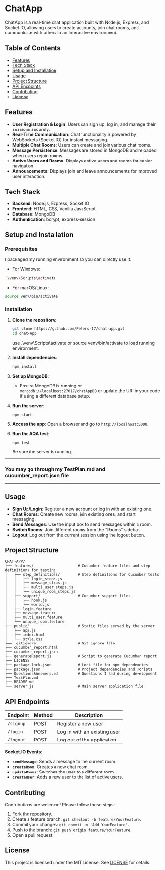 
# ChatApp

ChatApp is a real-time chat application built with Node.js, Express, and Socket.IO, allowing users to create accounts, join chat rooms, and communicate with others in an interactive environment.

## Table of Contents
- [Features](#features)
- [Tech Stack](#tech-stack)
- [Setup and Installation](#setup-and-installation)
- [Usage](#usage)
- [Project Structure](#project-structure)
- [API Endpoints](#api-endpoints)
- [Contributing](#contributing)
- [License](#license)

## Features

- **User Registration & Login**: Users can sign up, log in, and manage their sessions securely.
- **Real-Time Communication**: Chat functionality is powered by WebSockets (Socket.IO) for instant messaging.
- **Multiple Chat Rooms**: Users can create and join various chat rooms.
- **Message Persistence**: Messages are stored in MongoDB and reloaded when users rejoin rooms.
- **Active Users and Rooms**: Displays active users and rooms for easier navigation.
- **Announcements**: Displays join and leave announcements for improved user interaction.

## Tech Stack

- **Backend**: Node.js, Express, Socket.IO
- **Frontend**: HTML, CSS, Vanilla JavaScript
- **Database**: MongoDB
- **Authentication**: bcrypt, express-session

## Setup and Installation

### Prerequisites
I packaged my running environment so you can directly use it.
- For Windows:
```bash
.\venv\Scripts\activate
```
- For macOS/Linux:
```bash
source venv/bin/activate
```

### Installation

1. **Clone the repository**:
   ```bash
   git clone https://github.com/Peters-17/chat-app.git
   cd chat-App
   ```
   use .\venv\Scripts\activate or source venv/bin/activate to load running environment.
2. **Install dependencies**:
   ```bash
   npm install
   ```

3. **Set up MongoDB**:
   - Ensure MongoDB is running on `mongodb://localhost:27017/chatAppDB` or update the URI in your code if using a different database setup.

4. **Run the server**:
   ```bash
   npm start
   ```

5. **Access the app**:
   Open a browser and go to `http://localhost:5000`.

6. **Run the AQA test**:
   ```bash
   npm test
   ```
   Be sure the server is running.

---

### You may go through my TestPlan.md and cucumber_report.json file

---

## Usage

- **Sign Up/Login**: Register a new account or log in with an existing one.
- **Chat Rooms**: Create new rooms, join existing ones, and start messaging.
- **Send Messages**: Use the input box to send messages within a room.
- **Switch Rooms**: Join different rooms from the "Rooms" sidebar.
- **Logout**: Log out from the current session using the logout button.

## Project Structure

```
CHAT-APP/
├── features/                    # Cucumber feature files and step definitions for testing
│   ├── step_definitions/        # Step definitions for Cucumber tests
│   │   ├── login_steps.js
│   │   ├── message_steps.js
│   │   ├── multi_user_steps.js
│   │   └── unique_room_steps.js
│   ├── support/                 # Cucumber support files
│   │   ├── hook.js
│   │   └── world.js
│   ├── login.feature            
│   ├── message.feature          
│   ├── multi_user.feature       
│   └── unique_room.feature      
├── public/                      # Static files served by the server
│   ├── app.js                   
│   ├── index.html               
│   └── style.css                
├── .gitignore                   # Git ignore file
├── cucumber_report.html         
├── cucumber_report.json         
├── generateReport.js            # Script to generate Cucumber report
├── LICENSE                      
├── package-lock.json            # Lock file for npm dependencies
├── package.json                 # Project dependencies and scripts
├── Questions&Answers.md         # Questions I had during development  
├── TestPlan.md                                   
├── README.md                    
└── server.js                    # Main server application file

```

## API Endpoints

| Endpoint       | Method | Description                  |
|----------------|--------|------------------------------|
| `/signup`      | POST   | Register a new user         |
| `/login`       | POST   | Log in with an existing user|
| `/logout`      | POST   | Log out of the application  |

**Socket.IO Events**:
- **`sendMessage`**: Sends a message to the current room.
- **`createRoom`**: Creates a new chat room.
- **`updateRooms`**: Switches the user to a different room.
- **`createUser`**: Adds a new user to the list of active users.

## Contributing

Contributions are welcome! Please follow these steps:

1. Fork the repository.
2. Create a feature branch: `git checkout -b feature/YourFeature`.
3. Commit your changes: `git commit -m 'Add YourFeature'`.
4. Push to the branch: `git push origin feature/YourFeature`.
5. Open a pull request.

## License

This project is licensed under the MIT License. See [LICENSE](LICENSE) for details.
